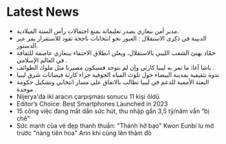 # Latest News
-  مدير أمن بنغازي يصدر تعليماته بمنع احتفالات رأس السنة الميلادية.
-  الدبيبة في ذكرى الاستقلال : العبور نحو انتخابات ناجحة تقود للاستقرار يمر عبر الدستور.
-  حمّاد يهنئ الشعب الليبي بالاستقلال، ويعلن انطلاق الاحتفاء ببنغازي عاصمة للثقافة في العالم الإسلامي .
-  باشا آغا: ما تمر به ليبيا كارثي وإن لم نتوحد فسيكون مصيرنا مثل ملوك الطوائف .
-  ندوة تثقيفية بمدينة البيضاء حول تلوث المياه الجوفية جراء كارثة فيضانات شرق ليبيا
-  البعثة الأممية للدعم في ليبيا تطالب بالاتفاق على مسار انتخابي وتشكيل حكومة موحدة .
-  Nijerya'da iki aracın çarpışması sonucu 11 kişi öldü
-  Editor’s Choice: Best Smartphones Launched in 2023
-  15 công việc đang mất dần sức hút, thu nhập gần 3,5 tỷ/năm vẫn “bị chê”
-  Sức mạnh của vẻ đẹp thanh thuần: "Thánh hở bạo" Kwon Eunbi lu mờ trước "nàng tiên hoa" Arin khi cùng lên thảm đỏ
